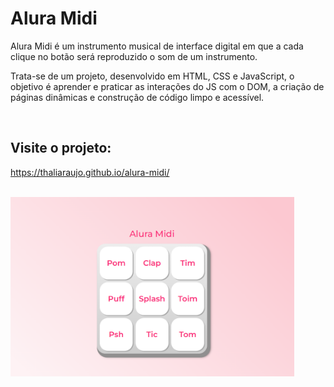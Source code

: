 # Alura Midi

Alura Midi é um instrumento musical de interface digital em que a cada clique no botão será reproduzido o som de um instrumento. 

Trata-se de um projeto, desenvolvido em HTML, CSS e JavaScript, o objetivo é aprender e praticar as interações do JS com o DOM, a criação de páginas dinâmicas e construção de código limpo e acessível. 

<br>

## Visite o projeto:

https://thaliaraujo.github.io/alura-midi/

<br>

<img src="https://github.com/Thaliaraujo/alura-midi/blob/main/assets/alura-midi.png" alt="Alura Midi" width="90%"/>
